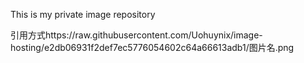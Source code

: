 This is my private image repository

引用方式https://raw.githubusercontent.com/Uohuynix/image-hosting/e2db06931f2def7ec5776054602c64a66613adb1/图片名.png
